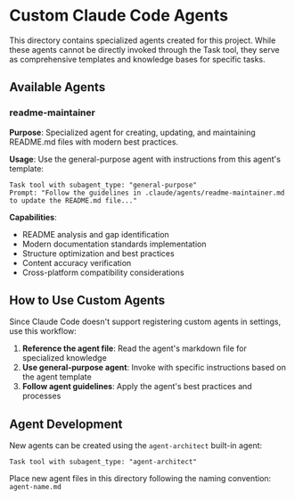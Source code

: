 # Custom Claude Code Agents

This directory contains specialized agents created for this project. While these agents cannot be directly invoked through the Task tool, they serve as comprehensive templates and knowledge bases for specific tasks.

## Available Agents

### readme-maintainer
**Purpose**: Specialized agent for creating, updating, and maintaining README.md files with modern best practices.

**Usage**: Use the general-purpose agent with instructions from this agent's template:
```
Task tool with subagent_type: "general-purpose"
Prompt: "Follow the guidelines in .claude/agents/readme-maintainer.md to update the README.md file..."
```

**Capabilities**:
- README analysis and gap identification
- Modern documentation standards implementation
- Structure optimization and best practices
- Content accuracy verification
- Cross-platform compatibility considerations

## How to Use Custom Agents

Since Claude Code doesn't support registering custom agents in settings, use this workflow:

1. **Reference the agent file**: Read the agent's markdown file for specialized knowledge
2. **Use general-purpose agent**: Invoke with specific instructions based on the agent template
3. **Follow agent guidelines**: Apply the agent's best practices and processes

## Agent Development

New agents can be created using the `agent-architect` built-in agent:
```
Task tool with subagent_type: "agent-architect"
```

Place new agent files in this directory following the naming convention: `agent-name.md`